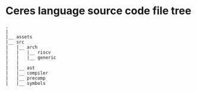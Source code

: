# Ceres language source code file tree

```
.  
|  
|__ assets  
|__ src    
|   |__ arch 
|   |   |__ riscv
|   |   |__ generic
|   |   
|   |__ ast
|   |__ compiler    
|   |__ precomp     
|   |__ symbols
```